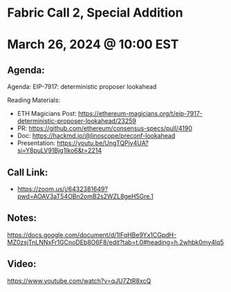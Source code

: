 # Fabric Call 2, Special Addition 
# March 26, 2024 @ 10:00 EST

## Agenda:

Agenda: EIP-7917: deterministic proposer lookahead

Reading Materials:
- ETH Magicians Post: https://ethereum-magicians.org/t/eip-7917-deterministic-proposer-lookahead/23259
- PR: https://github.com/ethereum/consensus-specs/pull/4190
- Doc: https://hackmd.io/@linoscope/preconf-lookahead
- Presentation: https://youtu.be/UngTQPjy4UA?si=Y8puLV91Bjg1Iko6&t=2214

## Call Link:
- https://zoom.us/j/6432381649?pwd=AOAV3aT54OBn2omB2s2WZL8geH5Gre.1

## Notes:
https://docs.google.com/document/d/1lFqHBe9Yx1CGpdH-MZ0zsjTnLNNxFr1GCnoDEb8O6F8/edit?tab=t.0#heading=h.2whbk0my4lq5

## Video:
https://www.youtube.com/watch?v=qJU7ZtR8xcQ
